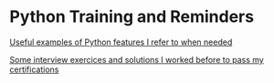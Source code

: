 # Python Training and Reminders

[Useful examples of Python features I refer to when needed](./useful_samples)

[Some interview exercices and solutions I worked before to pass my certifications](./practices)
